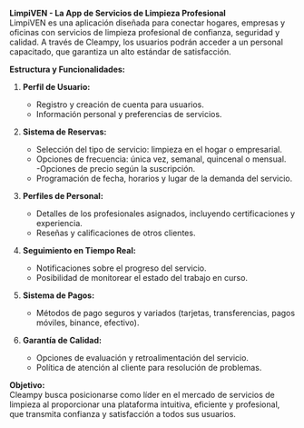 **LimpiVEN - La App de Servicios de Limpieza Profesional**  
LimpiVEN es una aplicación diseñada para conectar hogares, empresas y oficinas con servicios de limpieza profesional de confianza, seguridad y calidad. A través de Cleampy, los usuarios podrán acceder a un personal capacitado, que garantiza un alto estándar de satisfacción.

**Estructura y Funcionalidades:**  
1. **Perfil de Usuario:**  
   - Registro y creación de cuenta para usuarios.  
   - Información personal y preferencias de servicios.  

2. **Sistema de Reservas:**  
   - Selección del tipo de servicio: limpieza en el hogar o empresarial.  
   - Opciones de frecuencia: única vez, semanal, quincenal o mensual.  
   -Opciones de precio según la suscripción. 
   - Programación de fecha, horarios y lugar de la demanda del servicio. 
3. **Perfiles de Personal:**  
   - Detalles de los profesionales asignados, incluyendo certificaciones y experiencia.  
   - Reseñas y calificaciones de otros clientes.  
4. **Seguimiento en Tiempo Real:**  
   - Notificaciones sobre el progreso del servicio.  
   - Posibilidad de monitorear el estado del trabajo en curso.  
5. **Sistema de Pagos:**  
   - Métodos de pago seguros y variados (tarjetas, transferencias, pagos móviles, binance, efectivo).  
6. **Garantía de Calidad:**  
   - Opciones de evaluación y retroalimentación del servicio.  
   - Política de atención al cliente para resolución de problemas.  

**Objetivo:**  
Cleampy busca posicionarse como líder en el mercado de servicios de limpieza al proporcionar una plataforma intuitiva, eficiente y profesional, que transmita confianza y satisfacción a todos sus usuarios.
